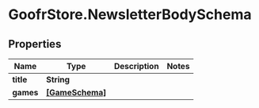 # GoofrStore.NewsletterBodySchema

## Properties
Name | Type | Description | Notes
------------ | ------------- | ------------- | -------------
**title** | **String** |  | 
**games** | [**[GameSchema]**](GameSchema.md) |  | 
